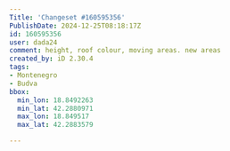 ```yaml
---
Title: 'Changeset #160595356'
PublishDate: 2024-12-25T08:18:17Z
id: 160595356
user: dada24
comment: height, roof colour, moving areas. new areas
created_by: iD 2.30.4
tags:
- Montenegro
- Budva
bbox:
  min_lon: 18.8492263
  min_lat: 42.2880971
  max_lon: 18.849517
  max_lat: 42.2883579

---
```

